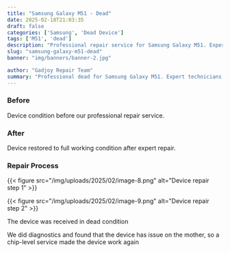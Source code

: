 ```yaml
---
title: "Samsung Galaxy M51 - Dead"
date: 2025-02-18T21:03:35
draft: false
categories: ['Samsung', 'Dead Device']
tags: ['M51', 'dead']
description: "Professional repair service for Samsung Galaxy M51. Expert diagnosis and quality repairs in Bangalore."
slug: "samsung-galaxy-m51-dead"
banner: "img/banners/banner-2.jpg"

author: "Gadjoy Repair Team"
summary: "Professional dead for Samsung Galaxy M51. Expert technicians, quality parts, warranty included."
---
```



### Before

Device condition before our professional repair service.

### After

Device restored to full working condition after expert repair.

### Repair Process

{{< figure src="/img/uploads/2025/02/image-8.png" alt="Device repair step 1" >}}

{{< figure src="/img/uploads/2025/02/image-9.png" alt="Device repair step 2" >}}


The device was received in dead condition

We did diagnostics and found that the device has issue on the mother, so a chip-level service made the device work again